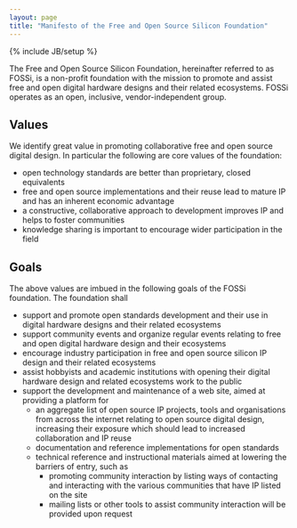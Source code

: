 ```yaml
---
layout: page
title: "Manifesto of the Free and Open Source Silicon Foundation"
---
```

{% include JB/setup %}

The Free and Open Source Silicon Foundation, hereinafter referred to
as FOSSi, is a non-profit foundation with the mission to promote and
assist free and open digital hardware designs and their related
ecosystems. FOSSi operates as an open, inclusive, vendor-independent
group.

## Values

We identify great value in promoting collaborative free and open source digital design. In particular the following are core values of the foundation:

* open technology standards are better than proprietary, closed equivalents
 * free and open source implementations and their reuse lead to mature IP and has an inherent economic advantage
 * a constructive, collaborative approach to development improves IP and helps to foster communities
 * knowledge sharing is important to encourage wider participation in the field

## Goals

The above values are imbued in the following goals of the FOSSi foundation. The foundation shall

 * support and promote open standards development and their use in digital hardware designs and their related ecosystems
 * support community events and organize regular events relating to free and open digital hardware design and their ecosystems
 * encourage industry participation in free and open source silicon IP design and their related ecosystems
 * assist hobbyists and academic institutions with opening their digital hardware design and related ecosystems work to the public
 * support the development and maintenance of a web site, aimed at providing a platform for 
   * an aggregate list of open source IP projects, tools and organisations from across the internet relating to open source digital design, increasing their exposure which should lead to increased collaboration and IP reuse
   * documentation and reference implementations for open standards
   * technical reference and instructional materials aimed at lowering the barriers of entry, such as
     * promoting community interaction by listing ways of contacting and interacting with the various communities that have IP listed on the site
     * mailing lists or other tools to assist community interaction will be provided upon request

